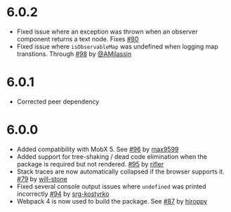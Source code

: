 # 6.0.2

* Fixed issue where an exception was thrown when an observer component returns a text node. Fixes [#80](https://github.com/mobxjs/mobx-react-devtools/issue/80)
* Fixed issue where `isObservableMap` was undefined when logging map transtions. Through [#98](https://github.com/mobxjs/mobx-react-devtools/pull/98) by [@AMilassin](https://github.com/AMilassin)

# 6.0.1

* Corrected peer dependency

# 6.0.0

* Added compatibility with MobX 5. See [#96](https://github.com/mobxjs/mobx-react-devtools/pull/96) by [max9599](https://github.com/max9599)
* Added support for tree-shaking / dead code elimination when the package is required but not rendered. [#95](https://github.com/mobxjs/mobx-react-devtools/pull/95) by [rifler](https://github.com/rifler)
* Stack traces are now automatically collapsed if the browser supports it. [#79](https://github.com/mobxjs/mobx-react-devtools/pull/78) by [will-stone](https://github.com/will-stone)
* Fixed several console output issues where `undefined` was printed incorrectly [#94](https://github.com/mobxjs/mobx-react-devtools/pull/94) by [srg-kostyrko](https://github.com/srg-kostyrko)
* Webpack 4 is now used to build the package. See [#87](https://github.com/mobxjs/mobx-react-devtools/pull/87) by [hiroppy](https://github.com/hiroppy)